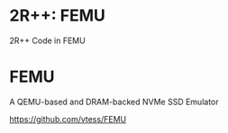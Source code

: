 # 2R++: FEMU
2R++ Code in FEMU

# FEMU
A QEMU-based and DRAM-backed NVMe SSD Emulator

https://github.com/vtess/FEMU
